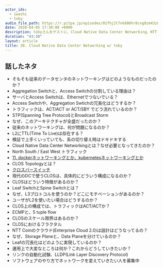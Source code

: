 ```yaml
---
actor_ids:
  - iwashi
  - toby 
audio_file_path: https://r.pitpa.jp/episodes/01fhj2t7nk886hr8cvg0zm43z8.mp3
date: 2020-04-05 17:30:00 +0900
description: tobyさんをゲストに、Cloud Native Data Center Networking、NTT Comのクラウドサービスの内部ネットワークについて語っていただいたエピソードです。
duration: "43:30"
layout: article
title: 30. Cloud Native Data Center Networking w/ toby
---
```


## 話したネタ

- そもそも従来のデータセンタのネットワーキングはどのようなものだったのか？
- Aggregation Switchと、Access Switchの分割している理由は？
- サーバとAccess Switchは、Ethernetでつないでいる？
- Access Switchや、Aggregation Swtichの冗長化はどうするか？
- トラフィックは、ACT/ACT or ACT/SBY でどう流れているのか？
- STP(Spanning Tree Protocol)とBroadcast Storm
- なぜ、このアーキテクチャが全盛だったのか？
- 従来のネットワーキングは、何が問題になるのか？
- L2にTTL(Time To Live)は存在する？
- 検証で上手くいっていても、系の切り替え時はドキドキする
- Cloud Native Data Center Networkingとは？なぜ必要となってきたのか？
- North South / East West トラフィック
- [11. dockerネットワーキングとか、kubernetesネットワーキングとか](https://fukabori.fm/episode/11)
- CLOS Topologyとは？
- [クロスバースイッチ](http://www.hct.ecl.ntt.co.jp/digitalarchives/11.html)
- 現代のDCで使うCLOSは、具体的にどういう構成になるのか？
- CLOSはどういう特徴があるのか？
- Leaf SwitchとSpine Switchとは？
- なぜ、L3プロトコルを使うのか？どこにモチベーションがあるのか？
- ユーザがL2を使いたい場合はどうするのか？
- CLOS上の構成では、トラフィックはACT/ACTか？
- ECMPと、5 tuple flow
- CLOSのスケール限界はあるのか？
- CLOSにおけるフラクタル
- NTT Comのクラウド(Enterprise Cloud 2.0)は設計はどうなってるの？
- なぜ、Storage Planeと、Data Planeを分けているのか？
- Leafの冗長化はどのように実現しているのか？
- 運用上で大変なところは何か？これからどうしていきたいか？
- リンクの自動化試験、LLDP(Link Layer Discovery Protocol)
- ソフトウェアのやり方でネットワークを変えていきたい人を募集中
